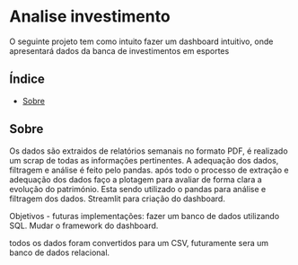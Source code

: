 # Analise investimento

O seguinte projeto tem como intuito fazer um dashboard intuitivo, onde apresentará dados da banca de investimentos em esportes

## Índice

- [Sobre](#sobre)

## Sobre

Os dados são extraidos de relatórios semanais no formato PDF, é realizado um scrap de todas as informações pertinentes. A adequação dos dados, filtragem e análise é feito pelo pandas. após todo o processo de extração e adequação dos dados faço a plotagem para avaliar de forma clara a evolução do património. 
Esta sendo utilizado o pandas para análise e filtragem dos dados. Streamlit para criação do dashboard.

Objetivos - futuras implementações: fazer um banco de dados utilizando SQL.
Mudar o framework do dashboard.

todos os dados foram convertidos para um CSV, futuramente sera um banco de dados relacional.
